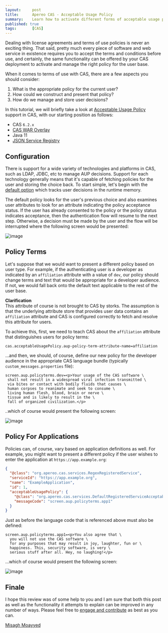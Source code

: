 ```yaml
---
layout:     post
title:      Apereo CAS - Acceptable Usage Policy
summary:    Learn how to activate different forms of acceptable usage policy and terms of service based on a variety of conditions and variables such as user affiliation, weather forecasts and more.
published: true
tags:       [CAS]
---
```


Dealing with license agreements and terms of use policies is never an exciting thing. That said, pretty much every piece of software and web service in existence requires you to accept the terms and conditions before use, and certainly, the same functionality can be offered by your CAS deployment to activate and manage the right policy for the user base.

When it comes to terms of use with CAS, there are a few aspects you should consider:

1. What is the appropriate policy for the current user? 
2. How could we construct and present that policy?
3. How do we manage and store user decisions?

In this tutorial, we will briefly take a look at [Acceptable Usage Policy](https://apereo.github.io/cas/development/webflow/Webflow-Customization-AUP.html) support in CAS, with our starting position as follows:

- CAS `6.2.x`
- [CAS WAR Overlay](https://github.com/apereo/cas-overlay-template)
- Java 11
- [JSON Service Registry](https://apereo.github.io/cas/development/installation/JSON-Service-Management.html)

## Configuration

There is support for a wide variety of technologies and platforms in CAS, such as LDAP, JDBC, etc to manage AUP decisions. Support for each technology generally means that it's capable of fetching policies for the user and storing the choice back. To start simple, let's begin with the [default option](https://apereo.github.io/cas/development/webflow/Webflow-Customization-AUP.html) which tracks user decisions in the runtime memory. 

The default policy looks for the user's previous choice and also examines user attributes to look for an attribute indicating the policy acceptance status. If the user has already consented to the policy or the policy status indicates acceptance, then the authentication flow will resume to the next step. Otherwise, a decision must be made by the user and the flow will be interrupted where the following screen would be presented:

![image](https://user-images.githubusercontent.com/1205228/76687812-c48f0680-663c-11ea-885d-01ee53a17459.png)

## Policy Terms

Let's suppose that we would want to present a different policy based on user type. For example, if the authenticating user is a developer as indicated by an `affiliation` attribute with a value of `dev`, our policy should change terms and text that would be appropriate for a developer audience. If not, we would fall back onto the default text applicable to the rest of the user base.

<div class="alert alert-info">
<strong>Clarification</strong><br>This attribute of course is not brought to CAS by storks. The assumption is that the underlying attribute store that provides user data contains an <code>affiliation</code> attribute and CAS is configured correctly to fetch and resolve this attribute for users.
</div>

To achieve this, first, we need to teach CAS about the `affiliation` attribute that distinguishes users for policy terms:

```properties
cas.acceptableUsagePolicy.aup-policy-term-attribute-name=affiliation
```

...and then, we should, of course, define our new policy for the developer audience in the appropriate CAS language bundle (typically `custom_messages.properties` file):

```properties
screen.aup.policyterms.dev=<p>Your usage of the CAS software \
 shall not result in a widespread viral infection transmitted \
 via bites or contact with bodily fluids that causes \
 human corpses to reanimate and seek to consume \
 living human flesh, blood, brain or nerve \
 tissue and is likely to result in the \
 fall of organized civilization.</p>
```

..which of course would present the following screen:

![image](https://user-images.githubusercontent.com/1205228/76688090-edb09680-663e-11ea-9e19-d71252ab9c72.png)

## Policy For Applications

Policies can, of course, vary based on application definitions as well. For example, you might want to present a different policy if the user wishes to enter the application at `https://app.example.org`:

```json
{
  "@class": "org.apereo.cas.services.RegexRegisteredService",
  "serviceId": "https://app.example.org",
  "name": "ExampleApplication",
  "id": 1,
  "acceptableUsagePolicy": {
    "@class": "org.apereo.cas.services.DefaultRegisteredServiceAcceptableUsagePolicy",
    "messageCode": "screen.aup.policyterms.app1"
  }
}
```

Just as before the language code that is referenced above must also be defined:

```properties
screen.aup.policyterms.app1=<p>You also agree that \
  you will not use the CAS software \
  for any purposes that may result in joy, laughter, fun or \
  happiness. This, security software, is very \
  serious stuff after all. Hey, no laughing!</p>
```

...which of course would present the following screen:

![image](https://user-images.githubusercontent.com/1205228/76688189-df16af00-663f-11ea-8707-aa0ef1dc5096.png)

## Finale

I hope this review was of some help to you and I am sure that both this post as well as the functionality it attempts to explain can be improved in any number of ways. Please feel free to [engage and contribute](https://apereo.github.io/cas/developer/Contributor-Guidelines.html) as best as you can.

[Misagh Moayyed](https://fawnoos.com)
